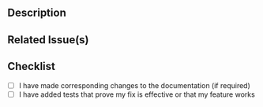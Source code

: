 ## Description



## Related Issue(s)

<!-- If this PR closes an issue, you can use a keyword to auto-close. -->
<!-- i.e. "closes #0000" -->

## Checklist

- [ ] I have made corresponding changes to the documentation (if required)
- [ ] I have added tests that prove my fix is effective or that my feature works
